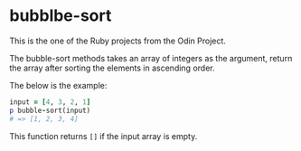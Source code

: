 # bubblbe-sort

This is the one of the Ruby projects from the Odin Project.

The bubble-sort methods takes an array of integers as the argument,
return the array after sorting the elements in ascending order.

The below is the example:
```Ruby
input = [4, 3, 2, 1]
p bubble-sort(input)
# => [1, 2, 3, 4]
```

This function returns `[]` if the input array is empty.
